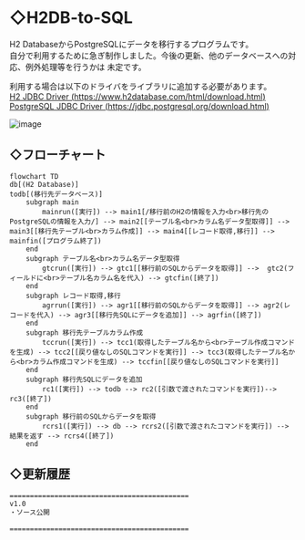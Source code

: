 # ◇H2DB-to-SQL
  
H2 DatabaseからPostgreSQLにデータを移行するプログラムです。  
自分で利用するために急ぎ制作しました。今後の更新、他のデータベースへの対応、例外処理等を行うかは 未定です。  
  
利用する場合は以下のドライバをライブラリに追加する必要があります。  
[H2 JDBC Driver (https://www.h2database.com/html/download.html)](https://www.h2database.com/html/download.html)  
[PostgreSQL JDBC Driver (https://jdbc.postgresql.org/download.html)](https://jdbc.postgresql.org/download.html)  
  
![image](https://user-images.githubusercontent.com/110329418/182751288-5e3e190d-9a43-4912-a94e-bc81108432d9.png)  
  
## ◇フローチャート  
  
```mermaid
flowchart TD
db[(H2 Database)]
todb[(移行先データベース)]
    subgraph main
        mainrun([実行]) --> main1[/移行前のH2の情報を入力<br>移行先のPostgreSQLの情報を入力/] --> main2[[テーブル名<br>カラム名データ型取得]] --> main3[[移行先テーブル<br>カラム作成]] --> main4[[レコード取得,移行]] --> mainfin([プログラム終了])
    end
    subgraph テーブル名<br>カラム名データ型取得
        gtcrun([実行]) --> gtc1[[移行前のSQLからデータを取得]] -->  gtc2(フィールドに<br>テーブル名カラム名を代入) --> gtcfin([終了])
    end
    subgraph レコード取得,移行
        agrrun([実行]) --> agr1[[移行前のSQLからデータを取得]] --> agr2(レコードを代入) --> agr3[[移行先SQLにデータを追加]] --> agrfin([終了])
    end
    subgraph 移行先テーブルカラム作成
        tccrun([実行]) --> tcc1(取得したテーブル名から<br>テーブル作成コマンドを生成) --> tcc2[[戻り値なしのSQLコマンドを実行]] --> tcc3(取得したテーブル名から<br>カラム作成コマンドを生成) --> tccfin[[戻り値なしのSQLコマンドを実行]]
    end
    subgraph 移行先SQLにデータを追加
        rc1([実行]) --> todb --> rc2([引数で渡されたコマンドを実行])--> rc3([終了])
    end
    subgraph 移行前のSQLからデータを取得
        rcrs1([実行]) --> db --> rcrs2([引数で渡されたコマンドを実行]) --> 結果を返す --> rcrs4([終了])
    end
```

## ◇更新履歴  

```changelog
============================================
v1.0
・ソース公開

============================================
```
